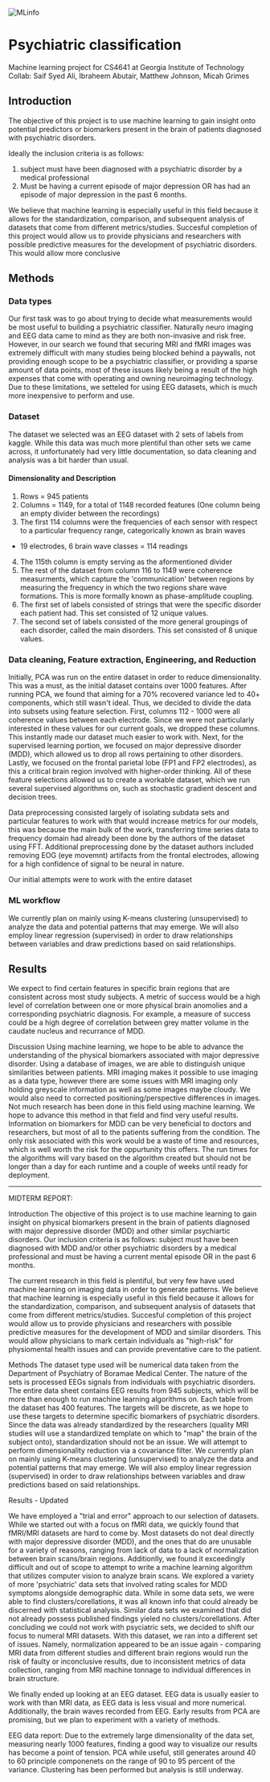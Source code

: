 ![MLinfo](https://user-images.githubusercontent.com/90532657/174424871-785ce7d2-3e6d-46a6-b7aa-ce24235c9a5f.PNG)

# Psychiatric classification
Machine learning project for CS4641 at Georgia Institute of Technology
Collab: Saif Syed Ali, Ibraheem Abutair, Matthew Johnson, Micah Grimes


## Introduction
The objective of this project is to use machine learning to gain insight onto potential predictors or biomarkers present in the brain of patients diagnosed with psychiatric disorders. 

Ideally the inclusion criteria is as follows: 
1. subject must have been diagnosed with a psychiatric disorder by a medical professional
2. Must be having a current episode of major depression OR has had an episode of major depression in the past 6 months. 

We believe that machine learning is especially useful in this field because it allows for the standardization, comparison, and subsequent analysis of datasets that come from different metrics/studies. Succesful completion of this project would allow us to provide physicians and researchers with possible predictive measures for the development of psychiatric disorders. This would allow more conclusive 

## Methods

### Data types
Our first task was to go about trying to decide what measurements would be most useful to building a psychiatric classifier. Naturally neuro imaging and EEG data came to mind as they are both non-invasive and risk free. However, in our search we found that securing MRI and fMRI images was extremely difficult with many studies being blocked behind a paywalls, not providing enough scope to be a psychiatric classifier, or providing a sparse amount of data points, most of these issues likely being a result of the high expenses that come with operating and owning neuroimaging technology. Due to these limitations, we setteled for using EEG datasets, which is much more inexpensive to perform and use. 


### Dataset
The dataset we selected was an EEG dataset with 2 sets of labels from kaggle. While this data was much more plentiful than other sets we came across, it unfortunately had very little documentation, so data cleaning and analysis was a bit harder than usual.

#### Dimensionality and Description
1. Rows = 945 patients
2. Columns = 1149, for a total of 1148 recorded features (One column being an empty divider between the recordings)
3. The first 114 columns were the frequencies of each sensor with respect to a particular frequency range, categorically known as brain waves
  - 19 electrodes, 6 brain wave classes = 114 readings 
4. The 115th column is empty serving as the aformentioned divider
5. The rest of the dataset from column 116 to 1149 were coherence measurments, which capture the 'communication' between regions by measuring the frequency in which the two regions share wave formations. This is more formally known as phase-amplitude coupling. 
6. The first set of labels consisted of strings that were the specific disorder each patient had. This set consisted of 12 unique values. 
7. The second set of labels consisted of the more general groupings of each disorder, called the main disorders. This set consisted of 8 unique values.

### Data cleaning, Feature extraction, Engineering, and Reduction
Initially, PCA was run on the entire dataset in order to reduce dimensionality. This was a must, as the initial dataset contains over 1000 features. After running PCA, we found that aiming for a 70% recovered variance led to 40+ components, which still wasn't ideal. Thus, we decided to divide the data into subsets using feature selection. 
First, columns 112 - 1000 were all coherence values between each electrode. Since we were not particularly interested in these values for our current goals, we dropped these columns. This instantly made our dataset much easier to work with. 
Next, for the supervised learning portion, we focused on major depressive disorder (MDD), which allowed us to drop all rows pertaining to other disorders. Lastly, we focused on the frontal parietal lobe (FP1 and FP2 electrodes), as this a critical brain region involved with higher-order thinking. 
All of these feature selections allowed us to create a workable dataset, which we run several supervised algorithms on, such as stochastic gradient descent and decision trees. 

Data preprocessing consisted largely of isolating subdata sets and particular features to work with that would increase metrics for our models, this was because the main bulk of the work, transferring time series data to frequency domain had already been done by the authors of the dataset using FFT. Additional preprocessing done by the dataset authors included removing EOG (eye movemnt) artifacts from the frontal electrodes, allowing for a high confidence of signal to be neural in nature. 

Our initial attempts were to work with the entire dataset 




### ML workflow
We currently plan on mainly using K-means clustering (unsupervised) to analyze the data and potential patterns that may emerge. We will also employ linear regression (supervised) in order to draw relationships between variables and draw predictions based on said relationships.

## Results
We expect to find certain features in specific brain regions that are consistent across most study subjects. A metric of success would be a high level of correlation between one or more physical brain anomolies and a corresponding psychiatric diagnosis. For example, a measure of success could be a high degree of correlation between grey matter volume in the caudate nucleus and recurrance of MDD. 

Discussion
Using machine learning, we hope to be able to advance the understanding of the physical biomarkers associated with major depressive disorder. Using a database of images, we are able to distinguish unique similarities between patients. 
MRI imaging makes it possible to use imaging as a data type, however there are some issues with MRI imaging only holding greyscale information as well as some images maybe cloudy. We would also need to corrected positioning/perspective differences in images.
Not much research has been done in this field using machine learning. We hope to advance this method in that field and find very useful results. 
Information on biomarkers for MDD can be very beneficial to doctors and researchers, but most of all to the patients suffering from the condition.
The only risk associated with this work would be a waste of time and resources, which is well worth the risk for the oppurtunity this offers.
The run times for the algorithms will vary based on the algorithm created but should not be longer than a day for each runtime and a couple of weeks until ready for deployment.

----------------------------------------------------------------------------------------------------------------------------------------------------------------------








MIDTERM REPORT:

Introduction
The objective of this project is to use machine learning to gain insight on physical biomarkers present in the brain of patients diagnosed with major depressive disorder
(MDD) and other similar psychiartic disorders. Our inclusion criteria is as follows: subject must have been diagnosed with MDD and/or other psychiatric disorders by a 
medical professional and must be having a current mental episode OR in the past 6 months. 

The current research in this field is plentiful, but very few have used machine learning on imaging data in order to generate patterns. We believe that machine learning
is especially useful in this field because it allows for the standardization, comparison, and subsequent analysis of datasets that come from different metrics/studies. 
Succesful completion of this project would allow us to provide physicians and researchers with possible predictive measures for the development of MDD and similar disorders.
This would allow physicians to mark certain individuals as "high-risk" for physiomental health issues and can provide preventative care to the patient.

Methods
The dataset type used will be numerical data taken from the Department of Psychiatry of Boramae Medical Center. The nature of the sets is processed EEGs signals from 
individuals with psychiatric disorders. The entire data sheet contains EEG results from 945 subjects, which will be more than enough to run machine learning algorithms on. 
Each table from the dataset has 400 features. The targets will be discrete, as we hope to use these targets to determine specific biomarkers of psychiatric disorders.
Since the data was already standardized by the researchers (quality MRI studies will use a standardized template on which to "map" the brain of the subject onto), 
standardization should not be an issue. We will attempt to perform dimensionality reduction via a covariance filter. 
We currently plan on mainly using K-means clustering (unsupervised) to analyze the data and potential patterns that may emerge. We will also employ linear regression
(supervised) in order to draw relationships between variables and draw predictions based on said relationships.

Results - Updated

We have employed a "trial and error" approach to our selection of datasets. While we started out with a focus on fMRI data, we quickly found that fMRI/MRI 
datasets are hard to come by. Most datasets do not deal directly with major depressive disorder (MDD), and the ones that do are unusable for a variety of 
reasons, ranging from lack of data to a lack of normalization between brain scans/brain regions. Additionlly, we found it exceedingly difficult
and out of scope to attempt to write a machine learning algorithm that utilizes computer vision to analyze brain scans. We explored a variety of more 'psychiatric'
data sets that involved rating scales for MDD symptoms alongside demographic data. While in some data sets, we were able to find clusters/corellations, 
it was all known info that could already be discerned with statistical analysis. Similar data sets we examined that did not already possess published
findings yieled no clusters/corellations. After concluding we could not work with psyciatric sets, we decided to shift our focus to numeral MRI datasets. 
With this dataset, we ran into a different set of issues. Namely, normalization appeared to be an issue again - comparing MRI data from different studies and 
different brain regions would run the risk of faulty or inconclusive results, due to inconsistent metrics of data collection, ranging from MRI machine tonnage 
to individual differences in brain structure.

We finally ended up looking at an EEG dataset. EEG data is usually easier to work with than MRI data, as EEG data is less visual and more numerical. 
Additionally, the brain waves recorded from EEG. Early results from PCA are promising, but we plan to experiment with a variety of methods. 

EEG data report: Due to the extremely large dimensionality of the data set, measuring nearly 1000 features, finding a good way to visualize our results has become a point of tension. PCA while 
useful, still generates around 40 to 60 principle componenets on the range of 90 to 95 percent of the variance. Clustering has been performed but analysis is still underway.

